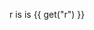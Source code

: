 <v-slider set="r" step="20" />

r is is {{ get("r") }}

<v-scene mode="pdf">
  <v-circle
    :r="get('r')"
  />
  <v-square
    :r="get('r')"
  />
  <v-line points="0 0, 50 50, 0 25" :fill="[0,255,0]" />
</v-scene>
